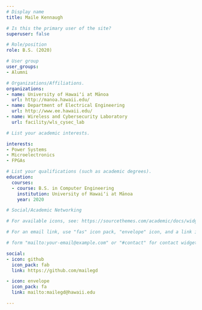 ```yaml
---
# Display name
title: Maile Kennaugh

# Is this the primary user of the site?
superuser: false

# Role/position
role: B.S. (2020)

# User group
user_groups:
- Alumni

# Organizations/Affiliations.
organizations:
- name: University of Hawaiʻi at Mānoa
  url: http://manoa.hawaii.edu/
- name: Department of Electrical Engineering
  url: http://www.ee.hawaii.edu/
- name: Wireless and Cybersecurity Laboratory
  url: facility/wls_cysec_lab

# List your academic interests.

interests:
- Power Systems
- Microelectronics
- FPGAs

# List your qualifications (such as academic degrees).
education:
  courses:
  - course: B.S. in Computer Engineering
    institution: University of Hawaiʻi at Mānoa
    year: 2020

# Social/Academic Networking

# For available icons, see: https://sourcethemes.com/academic/docs/widgets/#icons

# For an email link, use "fas" icon pack, "envelope" icon, and a link in the

# form "mailto:your-email@example.com" or "#contact" for contact widget.

social:
- icon: github
  icon_pack: fab
  link: https://github.com/mailegd

- icon: envelope
  icon_pack: fa
  link: mailto:mailegd@hawaii.edu

---
```


